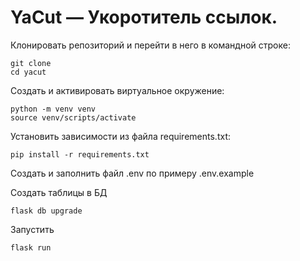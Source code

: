 # YaCut — Укоротитель ссылок.

Клонировать репозиторий и перейти в него в командной строке:

```
git clone  
cd yacut
```

Cоздать и активировать виртуальное окружение:

```
python -m venv venv  
source venv/scripts/activate
```

Установить зависимости из файла requirements.txt:

```
pip install -r requirements.txt
```

Создать и заполнить файл .env по примеру .env.example

Создать таблицы в БД

```
flask db upgrade
```

Запустить

```
flask run
```
